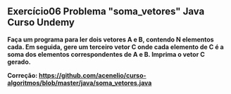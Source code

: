 ## Exercício06 Problema "soma_vetores" Java Curso Undemy

**Faça um programa para ler dois vetores A e B, contendo N elementos cada. Em seguida, gere um
terceiro vetor C onde cada elemento de C é a soma dos elementos correspondentes de A e B. Imprima
o vetor C gerado.**

**Correção: https://github.com/acenelio/curso-algoritmos/blob/master/java/soma_vetores.java**



